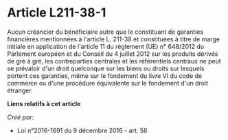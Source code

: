 # Article L211-38-1

Aucun créancier du bénéficiaire autre que le constituant de garanties financières mentionnées à l'article L. 211-38 et
constituées à titre de marge initiale en application de l'article 11 du règlement (UE) n° 648/2012 du Parlement européen et
du Conseil du 4 juillet 2012 sur les produits dérivés de gré à gré, les contreparties centrales et les référentiels centraux
ne peut se prévaloir d'un droit quelconque sur les biens ou droits sur lesquels portent ces garanties, même sur le fondement
du livre VI du code de commerce ou d'une procédure équivalente sur le fondement d'un droit étranger.

**Liens relatifs à cet article**

_Créé par_:

  - Loi n°2016-1691 du 9 décembre 2016 - art. 56
